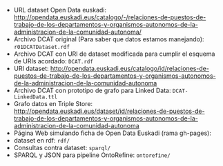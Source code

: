 * URL dataset Open Data euskadi: http://opendata.euskadi.eus/catalogo/-/relaciones-de-puestos-de-trabajo-de-los-departamentos-y-organismos-autonomos-de-la-administracion-de-la-comunidad-autonoma/
* Archivo DCAT original (Para saber que datos estamos manejando): `r01DCATDataset.rdf`
* Archivo DCAT con URI de dataset modificada para cumplir el esquema de URIs acordado: `DCAT.rdf`
* URI dataset: http://opendata.euskadi.eus/catalogo/id/relaciones-de-puestos-de-trabajo-de-los-departamentos-y-organismos-autonomos-de-la-administracion-de-la-comunidad-autonoma
* Archivo DCAT con prototipo de grafo para Linked Data: `DCAT-LinkedData.ttl`
* Grafo datos en Triple Store: http://opendata.euskadi.eus/dataset/id/relaciones-de-puestos-de-trabajo-de-los-departamentos-y-organismos-autonomos-de-la-administracion-de-la-comunidad-autonoma
* Página Web simulando ficha de Open Data Euskadi (rama gh-pages): 
* dataset en rdf: `rdf/`
* Consultas contra dataset: `sparql/`
* SPARQL y JSON para pipeline OntoRefine: `ontorefine/`